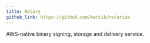 ```yaml
---
title: Notary
github_link: https://github.com/kentik/notarize
---
```


AWS-native binary signing, storage and delivery service.